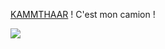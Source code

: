 [KAMMTHAAR](https://www.youtube.com/watch?v=NLPyySN9Czw) ! C'est mon camion !

![](https://media.giphy.com/media/2G4flVpbo6RmE/giphy.gif)
